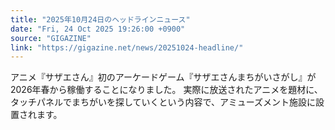 ```yaml
---
title: "2025年10月24日のヘッドラインニュース"
date: "Fri, 24 Oct 2025 19:26:00 +0900"
source: "GIGAZINE"
link: "https://gigazine.net/news/20251024-headline/"
---
```


アニメ『サザエさん』初のアーケードゲーム『サザエさんまちがいさがし』が2026年春から稼働することになりました。 実際に放送されたアニメを題材に、タッチパネルでまちがいを探していくという内容で、アミューズメント施設に設置されます。
